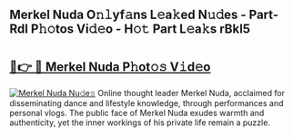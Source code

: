 ## Merkel Nuda O𝚗𝚕yf𝚊ns L𝚎a𝚔ed N𝚞𝚍es - Part-Rdl P𝚑𝚘tos Vi𝚍𝚎o - H𝚘𝚝 Part L𝚎a𝚔s rBkI5

# <h2><a href="http://kf99g6d.oniu.top/?m=Merkel+Nuda">🔗👉 🔴 Merkel Nuda P𝚑ot𝚘𝚜 V𝚒d𝚎o</a></h2>

[![Merkel Nuda Nu𝚍e𝚜](https://i.imgur.com/0qMVB7G.gif)](http://kf99g6d.oniu.top/?m=Merkel+Nuda)
Online thought leader Merkel Nuda, acclaimed for disseminating dance and lifestyle knowledge, through performances and personal vlogs. The public face of Merkel Nuda exudes warmth and authenticity, yet the inner workings of his private life remain a puzzle.  
